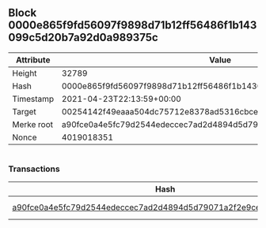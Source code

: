 ## Block 0000e865f9fd56097f9898d71b12ff56486f1b143099c5d20b7a92d0a989375c

Attribute | Value
--- | ---
Height | 32789
Hash | 0000e865f9fd56097f9898d71b12ff56486f1b143099c5d20b7a92d0a989375c
Timestamp | 2021-04-23T22:13:59+00:00
Target | 00254142f49eaaa504dc75712e8378ad5316cbcead634704b3734b6271167cc4
Merke root | a90fce0a4e5fc79d2544edeccec7ad2d4894d5d79071a2f2e9ce29f7d9c42a78
Nonce | 4019018351

```

```

### Transactions

Hash | Amount
--- | ---
[a90fce0a4e5fc79d2544edeccec7ad2d4894d5d79071a2f2e9ce29f7d9c42a78](a90fce0a4e5fc79d2544edeccec7ad2d4894d5d79071a2f2e9ce29f7d9c42a78.md) | 10.00000000 SKEPTI 
